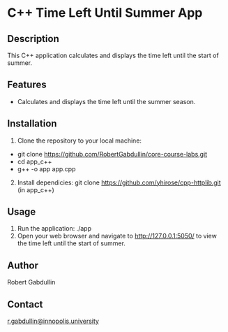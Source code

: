 # C++ Time Left Until Summer App

## Description
This C++ application calculates and displays the time left until the start of summer.

## Features
- Calculates and displays the time left until the summer season.

## Installation
1. Clone the repository to your local machine:
-  git clone https://github.com/RobertGabdullin/core-course-labs.git 
-  cd app_c++
-  g++ -o app app.cpp
2. Install dependicies:
   git clone https://github.com/yhirose/cpp-httplib.git (in app_c++)
   
## Usage
1. Run the application:
   ./app
2. Open your web browser and navigate to http://127.0.0.1:5050/ to view the time left until the start of summer.

## Author
Robert Gabdullin

## Contact
r.gabdullin@innopolis.university
